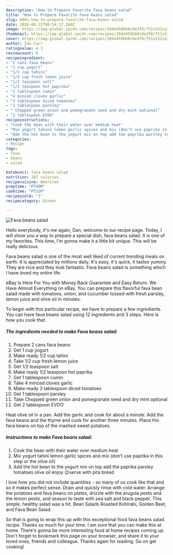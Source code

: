 ```yaml
---
description: "How to Prepare Favorite Fava beans salad"
title: "How to Prepare Favorite Fava beans salad"
slug: 6091-how-to-prepare-favorite-fava-beans-salad
date: 2020-08-22T00:54:17.260Z
image: https://img-global.cpcdn.com/recipes/284d459bb0c0e3f0/751x532cq70/fava-beans-salad-recipe-main-photo.jpg
thumbnail: https://img-global.cpcdn.com/recipes/284d459bb0c0e3f0/751x532cq70/fava-beans-salad-recipe-main-photo.jpg
cover: https://img-global.cpcdn.com/recipes/284d459bb0c0e3f0/751x532cq70/fava-beans-salad-recipe-main-photo.jpg
author: Ida Carr
ratingvalue: 4.3
reviewcount: 8
recipeingredient:
- "2 cans fava beans"
- "1 cup yogurt"
- "1/2 cup tahini"
- "1/2 cup fresh lemon juice"
- "1/2 teaspoon salt"
- "1/2 teaspoon hot paprika"
- "1 tablespoon cumin"
- "4 minced cloves garlic"
- "3 tablespoon diced tomatoes"
- "1 tablespoon parsley"
- " Chopped green onion and pomegranate seed and dry mint optional"
- "2 tablespoon EVOO"
recipeinstructions:
- "Cook the bean with their water over medium heat"
- "Mix yogurt tahini lemon garlic spices and mix (don’t use paprika in this step or the olive oil)"
- "Add the hot bean to the yogurt mix on top add the paprika parsley tomatoes olive oil enjoy 😉serve with pita bread"
categories:
- Recipe
tags:
- fava
- beans
- salad

katakunci: fava beans salad 
nutrition: 287 calories
recipecuisine: American
preptime: "PT40M"
cooktime: "PT31M"
recipeyield: "1"
recipecategory: Dinner

---
```



![Fava beans salad](https://img-global.cpcdn.com/recipes/284d459bb0c0e3f0/751x532cq70/fava-beans-salad-recipe-main-photo.jpg)

Hello everybody, it's me again, Dan, welcome to our recipe page. Today, I will show you a way to prepare a special dish, fava beans salad. It is one of my favorites. This time, I'm gonna make it a little bit unique. This will be really delicious.

Fava beans salad is one of the most well liked of current trending meals on earth. It is appreciated by millions daily. It's easy, it's quick, it tastes yummy. They are nice and they look fantastic. Fava beans salad is something which I have loved my entire life.

eBay Is Here For You with Money Back Guarantee and Easy Return. We Have Almost Everything on eBay. You can prepare this flavorful fava bean salad made with tomatoes, onion, and cucumber tossed with fresh parsley, lemon juice and olive oil in minutes.


To begin with this particular recipe, we have to prepare a few ingredients. You can have fava beans salad using 12 ingredients and 3 steps. Here is how you cook that.

<!--inarticleads1-->

##### The ingredients needed to make Fava beans salad:

1. Prepare 2 cans fava beans
1. Get 1 cup yogurt
1. Make ready 1/2 cup tahini
1. Take 1/2 cup fresh lemon juice
1. Get 1/2 teaspoon salt
1. Make ready 1/2 teaspoon hot paprika
1. Get 1 tablespoon cumin
1. Take 4 minced cloves garlic
1. Make ready 3 tablespoon diced tomatoes
1. Get 1 tablespoon parsley
1. Take  Chopped green onion and pomegranate seed and dry mint optional
1. Get 2 tablespoon EVOO


Heat olive oil in a pan. Add the garlic and cook for about a minute. Add the fava beans and the thyme and cook for another three minutes. Place the fava beans on top of the mashed sweet potatoes. 

<!--inarticleads2-->

##### Instructions to make Fava beans salad:

1. Cook the bean with their water over medium heat
1. Mix yogurt tahini lemon garlic spices and mix (don’t use paprika in this step or the olive oil)
1. Add the hot bean to the yogurt mix on top add the paprika parsley tomatoes olive oil enjoy 😉serve with pita bread


I love how you did not include quantities - so many of us cook like that and so it makes perfect sense. Drain and quickly rinse with cold water. Arrange the potatoes and fava beans on plates, drizzle with the arugula pesto and the lemon pesto, and season to taste with sea salt and black pepper. This simple, healthy salad was a hit. Bean Salads Roasted Kohlrabi, Golden Beet, and Fava Bean Salad. 

So that is going to wrap this up with this exceptional food fava beans salad recipe. Thanks so much for your time. I am sure that you can make this at home. There's gonna be more interesting food at home recipes coming up. Don't forget to bookmark this page on your browser, and share it to your loved ones, friends and colleague. Thanks again for reading. Go on get cooking!

